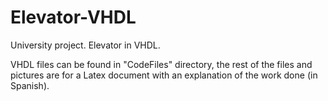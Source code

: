 # Elevator-VHDL

University project. Elevator in VHDL.

VHDL files can be found in "CodeFiles" directory, the rest of the files and pictures are for a Latex document with an explanation of the work done (in Spanish).
